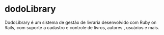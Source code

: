 # dodoLibrary
DodoLibrary é um sistema de gestão de livraria desenvolvido com Ruby on Rails, com suporte a cadastro e controle de livros, autores , usuários e mais.
